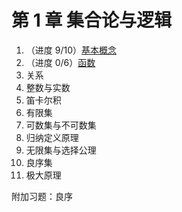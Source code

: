 # 第 1 章 集合论与逻辑

1. （进度 9/10）[基本概念](../../sec/01.0.md)
2. （进度 0/6）[函数](../../sec/02.0.md)
3. 关系
4. 整数与实数
5. 笛卡尔积
6. 有限集
7. 可数集与不可数集
8. 归纳定义原理
9. 无限集与选择公理
10. 良序集
11. 极大原理

附加习题：良序

